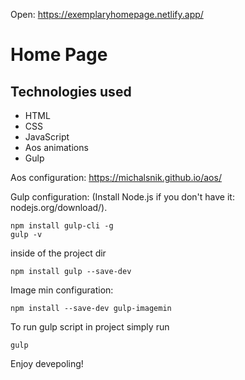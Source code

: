 Open: https://exemplaryhomepage.netlify.app/

# Home Page

## Technologies used

- HTML
- CSS
- JavaScript
- Aos animations
- Gulp

Aos configuration:
https://michalsnik.github.io/aos/

Gulp configuration:
(Install Node.js if you don't have it: nodejs.org/download/).
```
npm install gulp-cli -g
gulp -v
```

inside of the project dir

```
npm install gulp --save-dev
```

Image min configuration:
```
npm install --save-dev gulp-imagemin
```
To run gulp script in project simply run
```
gulp
```
Enjoy devepoling!
